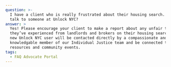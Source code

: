```yaml
---
question: >-
  I have a client who is really frustrated about their housing search. Can they
  talk to someone at Unlock NYC?
answer: >
  Yes! Please encourage your client to make a report about any unfair treatment
  they’ve experienced from landlords and brokers on their housing search. Every
  new Unlock NYC user will be contacted directly by a compassionate and
  knowledgable member of our Individual Justice team and be connected to our
  resources and community events.
tags:
  - FAQ Advocate Portal
---
```


